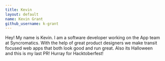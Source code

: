 ```yaml
---
title: Kevin
layout: default
name: Kevin Grant
github_username: k-grant
---
```


Hey! My name is Kevin. I am a software developer working on the App team at Syncromatics. With the help of great product designers we make transit focused web apps that both look good and run great. Also its Halloween and this is my last PR! Hurray for Hacktoberfest!
